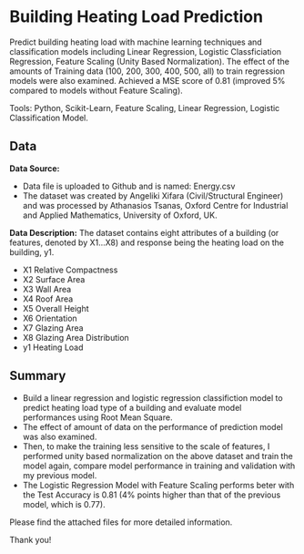 # Building Heating Load Prediction

Predict building heating load with machine learning techniques and classification models including Linear Regression, Logistic Classficiation Regression, Feature Scaling (Unity Based Normalization). The effect of the amounts of Training data (100, 200, 300, 400, 500, all) to train regression models were also examined. Achieved a MSE score of 0.81 (improved 5% compared to models without Feature Scaling). 

Tools: Python, Scikit-Learn, Feature Scaling, Linear Regression, Logistic Classification Model. 


## Data

**Data Source:**

* Data file is uploaded to Github and is named: Energy.csv
* The dataset was created by Angeliki Xifara (Civil/Structural Engineer) and was processed by Athanasios Tsanas, Oxford Centre for Industrial and Applied Mathematics, University of Oxford, UK.

**Data Description:**
The dataset contains eight attributes of a building (or features, denoted by X1...X8) and response being the heating load on the building, y1.
<br>
* X1 Relative Compactness
* X2 Surface Area
* X3 Wall Area
* X4 Roof Area
* X5 Overall Height
* X6 Orientation
* X7 Glazing Area
* X8 Glazing Area Distribution
* y1 Heating Load

## Summary 

* Build a linear regression and logistic regression classifiction model to predict heating load type of a building and evaluate model performances using Root Mean Square. 
* The effect of amount of data on the performance of prediction model was also examined. 
* Then, to make the training less sensitive to the scale of features, I performed unity based normalization on the above dataset and train the model again, compare model performance in training and validation with my previous model.
* The Logistic Regression Model with Feature Scaling performs beter with the Test Accuracy is 0.81 (4% points higher than that of the previous model, which is 0.77).

Please find the attached files for more detailed information. 

Thank you!
